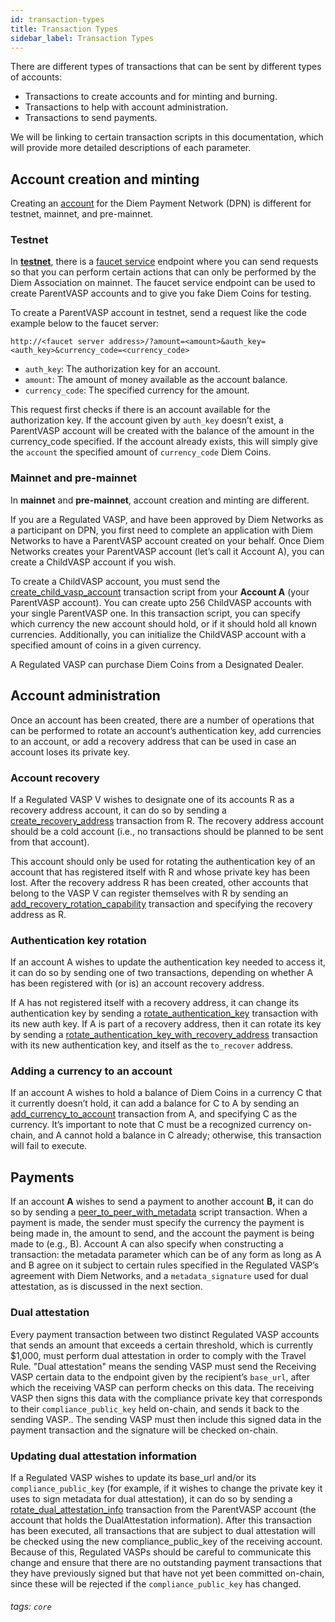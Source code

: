 ```yaml
---
id: transaction-types
title: Transaction Types
sidebar_label: Transaction Types
---
```




There are different types of transactions that can be sent by different types of accounts:


* Transactions to create accounts and for minting and burning.
* Transactions to help with account administration.
* Transactions to send payments.


We will be linking to certain transaction scripts in this documentation, which will provide more detailed descriptions of each parameter.

## Account creation and minting

Creating an [account](accounts.md) for the Diem Payment Network (DPN) is different for testnet, mainnet, and pre-mainnet.

### Testnet
In [**testnet**](reference/glossary.md#testnet), there is a [faucet service](/reference/glossary.md#faucet) endpoint where you can send requests so that you can perform certain actions that can only be performed by the Diem Association on mainnet. The faucet service endpoint can be used to create ParentVASP accounts and to give you fake Diem Coins for testing.

To create a ParentVASP account in testnet, send a request like the code example below to the faucet server:


`http://<faucet server address>/?amount=<amount>&auth_key=<auth_key>&currency_code=<currency_code>`

* `auth_key`: The authorization key for an account.
* `amount`: The amount of money available as the account balance.
* `currency_code`: The specified currency for the amount.

This request first checks if there is an account available for the authorization key. If the account given by `auth_key` doesn’t exist, a ParentVASP account will be created with the balance of the amount in the currency_code  specified. If the account already exists, this will simply give the `account` the specified amount of `currency_code` Diem Coins.


### Mainnet and pre-mainnet

In **mainnet** and **pre-mainnet**, account creation and minting are different.

If you are a Regulated VASP, and have been approved by Diem Networks as a participant on DPN, you first need to complete an application with Diem Networks to have a ParentVASP account created on your behalf. Once Diem Networks creates your ParentVASP account (let’s call it Account A), you can create a ChildVASP account if you wish.


To create a ChildVASP account, you must send the [create_child_vasp_account](https://github.com/diem/diem/blob/master/language/stdlib/transaction_scripts/doc/transaction_script_documentation.md#script-create_child_vasp_account-1) transaction script from your **Account A** (your ParentVASP account). You can create upto 256 ChildVASP accounts with your single ParentVASP one. In this transaction script, you can specify which currency the new account should hold, or if it should hold all known currencies. Additionally, you can initialize the ChildVASP account with a specified amount of coins in a given currency.

A Regulated VASP can purchase Diem Coins from a Designated Dealer.



## Account administration
Once an account has been created, there are a number of operations that can be performed to rotate an account’s authentication key, add currencies to an account, or add a recovery address that can be used in case an account loses its private key.

### Account recovery
If a Regulated VASP V wishes to designate one of its accounts R as a recovery address account, it can do so by sending a [create_recovery_address](https://github.com/diem/diem/blob/master/language/stdlib/transaction_scripts/doc/transaction_script_documentation.md#script-create_recovery_address) transaction from R. The recovery address account should be a cold account (i.e., no transactions should be planned to be sent from that account).

This account should only be used for rotating the authentication key of an account that has registered itself with R and whose private key has been lost. After the recovery address R has been created, other accounts that belong to the VASP V can register themselves with R by sending an [add_recovery_rotation_capability](https://github.com/diem/diem/blob/master/language/stdlib/transaction_scripts/doc/transaction_script_documentation.md#script-add_recovery_rotation_capability-1) transaction and specifying the recovery address as R.

### Authentication key rotation
If an account A wishes to update the authentication key needed to access it, it can do so by sending one of two transactions, depending on whether A has been registered with (or is) an account recovery address.


If A has not registered itself with a recovery address, it can change its authentication key by sending a [rotate_authentication_key](https://github.com/diem/diem/blob/master/language/stdlib/transaction_scripts/doc/transaction_script_documentation.md#script-rotate_authentication_key-1) transaction with its new auth key. If A is part of a recovery address, then it can rotate its key by sending a [rotate_authentication_key_with_recovery_address](https://github.com/diem/diem/blob/master/language/stdlib/transaction_scripts/doc/transaction_script_documentation.md#rotate_authentication_key_with_recovery_address) transaction with its new authentication key, and itself as the `to_recover` address.

### Adding a currency to an account
If an account A wishes to hold a balance of Diem Coins in a currency C that it currently doesn’t hold, it can add a balance for C to A by sending an [add_currency_to_account](https://github.com/diem/diem/blob/master/language/stdlib/transaction_scripts/doc/transaction_script_documentation.md#add_currency_to_account) transaction from A, and specifying C as the currency. It’s important to note that C must be a recognized currency on-chain, and A cannot hold a balance in C already; otherwise, this transaction will fail to execute.

## Payments
If an account **A** wishes to send a payment to another account **B,** it can do so by sending a [peer_to_peer_with_metadata](https://github.com/diem/diem/blob/master/language/stdlib/transaction_scripts/doc/transaction_script_documentation.md#peer_to_peer_with_metadata) script transaction. When a payment is made, the sender must specify the currency the payment is being made in, the amount to send, and the account the payment is being made to (e.g., B). Account A can also specify when constructing a transaction: the metadata parameter which can be of any form as long as A and B agree on it subject to certain rules specified in the Regulated VASP’s agreement with Diem Networks, and a  `metadata_signature` used for dual attestation, as is discussed in the next section.

### Dual attestation
Every payment transaction between two distinct Regulated VASP accounts that sends an amount that exceeds a certain threshold, which is currently $1,000, must perform dual attestation in order to comply with the Travel Rule. "Dual attestation" means the sending VASP  must send the Receiving VASP  certain data to the endpoint given by the recipient’s  `base_url`, after which the receiving VASP can perform checks on this data. The receiving VASP then signs this data with the compliance private key that corresponds to their `compliance_public_key` held on-chain, and sends it back to the sending VASP.. The sending VASP must then include this signed data in the payment transaction and the signature will be checked on-chain.

### Updating dual attestation information
If a Regulated VASP wishes to update its base_url and/or its `compliance_public_key` (for example, if it wishes to change the private key it uses to sign metadata for dual attestation), it can do so by sending a [rotate_dual_attestation_info](https://github.com/diem/diem/blob/master/language/stdlib/transaction_scripts/doc/transaction_script_documentation.md#script-rotate_dual_attestation_info-1) transaction from the ParentVASP account (the account that holds the DualAttestation information). After this transaction has been executed, all transactions that are subject to dual attestation will be checked using the new compliance_public_key of the receiving account. Because of this, Regulated VASPs should be careful to communicate this change and ensure that there are no outstanding payment transactions that they have previously signed but that have not yet been committed on-chain, since these will be rejected if the `compliance_public_key` has changed.



###### tags: `core`
